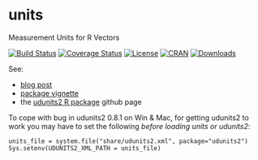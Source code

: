 # units 
Measurement Units for R Vectors

[![Build Status](https://travis-ci.org/edzer/units.svg?branch=master)](https://travis-ci.org/edzer/units) 
[![Coverage Status](https://img.shields.io/codecov/c/github/edzer/units/master.svg)](https://codecov.io/github/edzer/units?branch=master)
[![License](http://img.shields.io/badge/license-GPL%20%28%3E=%202%29-brightgreen.svg?style=flat)](http://www.gnu.org/licenses/gpl-2.0.html) 
[![CRAN](http://www.r-pkg.org/badges/version/units)](https://cran.rstudio.com/web/packages/units/index.html) 
[![Downloads](http://cranlogs.r-pkg.org/badges/units?color=brightgreen)](http://www.r-pkg.org/pkg/units)

See:

* [blog post](http://r-spatial.org/r/2016/06/10/units.html)
* [package vignette](https://cran.r-project.org/web/packages/units/vignettes/units.html)
* the [udunits2 R package](https://github.com/pacificclimate/Rudunits2) github page

To cope with bug in udunits2 0.8.1 on Win & Mac, for getting udunits2
to work you may have to set the following _before loading units or udunits2_:

```
units_file = system.file("share/udunits2.xml", package="udunits2")
Sys.setenv(UDUNITS2_XML_PATH = units_file)
```
